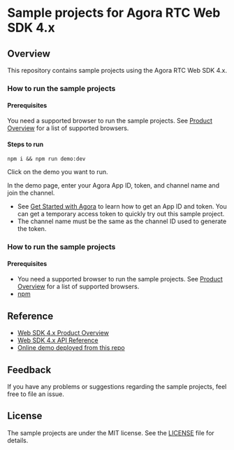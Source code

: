 # Sample projects for Agora RTC Web SDK 4.x

## Overview

This repository contains sample projects using the Agora RTC Web SDK 4.x.

### How to run the sample projects

#### Prerequisites

You need a supported browser to run the sample projects. See [Product Overview](https://docs.agora.io/en/Interactive%20Broadcast/product_live?platform=Web#compatibility) for a list of supported browsers.

#### Steps to run

```
npm i && npm run demo:dev
````

Click on the demo you want to run.

In the demo page, enter your Agora App ID, token, and channel name and join the channel.
   - See [Get Started with Agora](https://docs.agora.io/en/Agora%20Platform/get_appid_token) to learn how to get an App ID and token. You can get a temporary access token to quickly try out this sample project.
   - The channel name must be the same as the channel ID used to generate the token.

### How to run the sample projects

#### Prerequisites

- You need a supported browser to run the sample projects. See [Product Overview](https://docs.agora.io/en/Interactive%20Broadcast/product_live?platform=Web#compatibility) for a list of supported browsers.
- [npm](https://www.npmjs.com/)


## Reference

- [Web SDK 4.x Product Overview](https://docs.agora.io/en/Interactive%20Broadcast/product_live?platform=Web)
- [Web SDK 4.x API Reference](https://docs.agora.io/en/Interactive%20Broadcast/API%20Reference/web_ng/index.html)
- [Online demo deployed from this repo](https://webdemo.agora.io/)

## Feedback

If you have any problems or suggestions regarding the sample projects, feel free to file an issue.

## License

The sample projects are under the MIT license. See the [LICENSE](./LICENSE) file for details.
